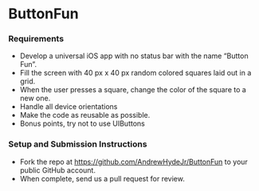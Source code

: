 ButtonFun
=========

### Requirements
*	Develop a universal iOS app with no status bar with the name “Button Fun”.
* Fill the screen with 40 px x 40 px random colored squares laid out in a grid.
* When the user presses a square, change the color of the square to a new one.
* Handle all device orientations 
* Make the code as reusable as possible.
* Bonus points, try not to use UIButtons

### Setup and Submission Instructions

*	Fork the repo at https://github.com/AndrewHydeJr/ButtonFun to your public GitHub account.
* When complete, send us a pull request for review.

